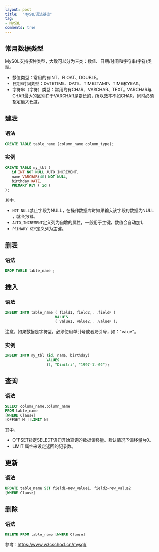 ```yaml
---
layout: post
title:  "MySQL语法基础"
tag:
- MySQL
comments: true
---
```


## 常用数据类型

MySQL支持多种类型，大致可以分为三类：数值、日期/时间和字符串(字符)类型。

- 数值类型：常用的有INT、FLOAT、DOUBLE。
- 日期/时间类型：DATETIME、DATE、TIMESTAMP、TIME和YEAR。
- 字符串（字符）类型：常用的有CHAR、VARCHAR、TEXT。VARCHAR与CHAR最大的区别在于VARCHAR是变长的，所以效率不如CHAR，同时必须指定最大长度。

## 建表

### 语法
```sql
CREATE TABLE table_name (column_name column_type);
```

### 实例
```sql
CREATE TABLE my_tbl (
   id INT NOT NULL AUTO_INCREMENT,
   name VARCHAR(40) NOT NULL,
   birthday DATE,
   PRIMARY KEY ( id )
);
```
其中，
- `NOT NULL`禁止字段为NULL，在操作数据库时如果输入该字段的数据为NULL ，就会报错。
- `AUTO_INCREMENT`定义列为自增的属性，一般用于主键，数值会自动加1。
- `PRIMARY KEY`定义列为主键。

## 删表

### 语法
```sql
DROP TABLE table_name ;
```

## 插入

### 语法
```sql
INSERT INTO table_name ( field1, field2,...fieldN )
                       VALUES
                       ( value1, value2,...valueN );
```
注意，如果数据是字符型，必须使用单引号或者双引号，如："value"。

### 实例

```sql
INSERT INTO my_tbl (id, name, birthday)
                   VALUES
                   (1, "Dimitri", "1997-11-02");
```

## 查询

### 语法
```sql
SELECT column_name,column_name
FROM table_name
[WHERE Clause]
[OFFSET M ][LIMIT N]
```
其中，
- OFFSET指定SELECT语句开始查询的数据偏移量。默认情况下偏移量为0。
- LIMIT 属性来设定返回的记录数。

## 更新

### 语法
```sql
UPDATE table_name SET field1=new_value1, field2=new_value2
[WHERE Clause]
```

## 删除

### 语法
```sql
DELETE FROM table_name [WHERE Clause]
```

参考：<https://www.w3cschool.cn/mysql/>

